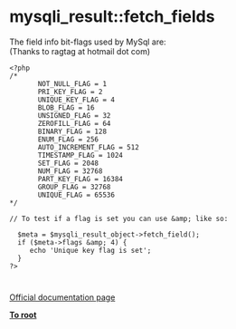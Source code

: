 # mysqli_result::fetch_fields



The field info bit-flags used by MySql are:                                                                                                                                            <br> (Thanks to ragtag at hotmail dot com)<br>

```
<?php
/*
       NOT_NULL_FLAG = 1                                                                              
       PRI_KEY_FLAG = 2                                                                               
       UNIQUE_KEY_FLAG = 4                                                                            
       BLOB_FLAG = 16                                                                                 
       UNSIGNED_FLAG = 32                                                                             
       ZEROFILL_FLAG = 64                                                                             
       BINARY_FLAG = 128                                                                              
       ENUM_FLAG = 256                                                                                
       AUTO_INCREMENT_FLAG = 512                                                                      
       TIMESTAMP_FLAG = 1024                                                                          
       SET_FLAG = 2048                                                                                
       NUM_FLAG = 32768                                                                               
       PART_KEY_FLAG = 16384                                                                          
       GROUP_FLAG = 32768                                                                             
       UNIQUE_FLAG = 65536
*/                                                                            

// To test if a flag is set you can use &amp; like so:

  $meta = $mysqli_result_object->fetch_field();
  if ($meta->flags &amp; 4) { 
     echo 'Unique key flag is set'; 
  } 
?>
```
  

#

[Official documentation page](https://www.php.net/manual/en/mysqli-result.fetch-fields.php)

**[To root](/README.md)**